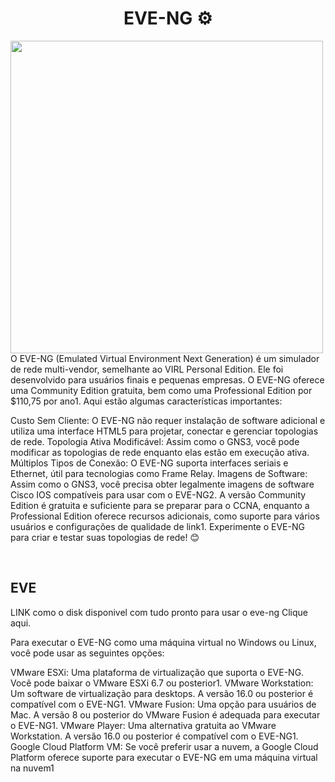 <h1 align ="center"> EVE-NG  ⚙</h1>

<img src="https://th.bing.com/th/id/OIP.x5bN9ngMoIKRpeMCOfpERAHaC6?w=304&h=137&c=7&r=0&o=5&pid=1.7" width="500">



<br/>
O EVE-NG (Emulated Virtual Environment Next Generation) é um simulador de rede multi-vendor, semelhante ao VIRL Personal Edition. Ele foi desenvolvido para usuários finais e pequenas empresas. O EVE-NG oferece uma Community Edition gratuita, bem como uma Professional Edition por $110,75 por ano1. Aqui estão algumas características importantes:

Custo Sem Cliente: O EVE-NG não requer instalação de software adicional e utiliza uma interface HTML5 para projetar, conectar e gerenciar topologias de rede.
Topologia Ativa Modificável: Assim como o GNS3, você pode modificar as topologias de rede enquanto elas estão em execução ativa.
Múltiplos Tipos de Conexão: O EVE-NG suporta interfaces seriais e Ethernet, útil para tecnologias como Frame Relay.
Imagens de Software: Assim como o GNS3, você precisa obter legalmente imagens de software Cisco IOS compatíveis para usar com o EVE-NG2.
A versão Community Edition é gratuita e suficiente para se preparar para o CCNA, enquanto a Professional Edition oferece recursos adicionais, como suporte para vários usuários e configurações de qualidade de link1. Experimente o EVE-NG para criar e testar suas topologias de rede! 😊

<br/>

## EVE
<p>LINK como o disk disponivel com tudo pronto para usar o eve-ng 
<a href="https://mega.nz/file/WQ4QUYzS#rmG3LIjiZ77H86_VZPaFA93bdyBaQ2F_qoPNmwJo8B0"></a>Clique aqui.</p>
Para executar o EVE-NG como uma máquina virtual no Windows ou Linux, você pode usar as seguintes opções:

VMware ESXi: Uma plataforma de virtualização que suporta o EVE-NG. Você pode baixar o VMware ESXi 6.7 ou posterior1.
VMware Workstation: Um software de virtualização para desktops. A versão 16.0 ou posterior é compatível com o EVE-NG1.
VMware Fusion: Uma opção para usuários de Mac. A versão 8 ou posterior do VMware Fusion é adequada para executar o EVE-NG1.
VMware Player: Uma alternativa gratuita ao VMware Workstation. A versão 16.0 ou posterior é compatível com o EVE-NG1.
Google Cloud Platform VM: Se você preferir usar a nuvem, a Google Cloud Platform oferece suporte para executar o EVE-NG em uma máquina virtual na nuvem1





